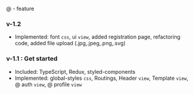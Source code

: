 @ - feature

### v-1.2
- Implemented:
    font `css`,
    ui `view`,
    added registration page,
    refactoring code, 
    added file upload (.jpg,.jpeg,.png,.svg)

### v-1.1 : Get started
- Included: 
    TypeScript,
    Redux,
    styled-components
- Implemented: 
    global-styles `css`,
    Routings,
    Header `view`,
    Template `view`,
    @ auth `view`,
    @ profile `view`
